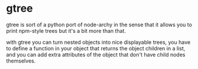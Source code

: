 # gtree
gtree is sort of a python port of node-archy in the sense that it allows you to print npm-style trees but it's a bit more than that.

with gtree you can turn nested objects into nice displayable trees, you have to define a function in your object that returns the object children in a list, and you can add extra attributes of the object that don't have child nodes themselves.
